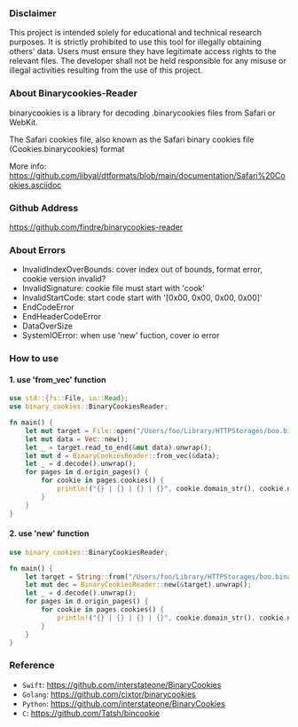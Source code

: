### Disclaimer
This project is intended solely for educational and technical research purposes.
It is strictly prohibited to use this tool for illegally obtaining others' data.
Users must ensure they have legitimate access rights to the relevant files.
The developer shall not be held responsible for any misuse or illegal activities resulting from the use of this project.

### About Binarycookies-Reader
binarycookies is a library for decoding .binarycookies files from Safari or WebKit.

The Safari cookies file, also known as the Safari binary cookies file (Cookies.binarycookies) format

More info: https://github.com/libyal/dtformats/blob/main/documentation/Safari%20Cookies.asciidoc

### Github Address
https://github.com/findre/binarycookies-reader

### About Errors
- InvalidIndexOverBounds: cover index out of bounds, format error, cookie version invalid?
- InvalidSignature: cookie file must start with 'cook'
- InvalidStartCode: start code start with '[0x00, 0x00, 0x00, 0x00]'
- EndCodeError
- EndHeaderCodeError
- DataOverSize
- SystemIOError: when use 'new' fuction, cover io error

### How to use
#### 1. use 'from_vec' function
```rust
use std::{fs::File, io::Read};
use binary_cookies::BinaryCookiesReader;

fn main() {
    let mut target = File::open("/Users/foo/Library/HTTPStorages/boo.binarycookies").unwrap();
    let mut data = Vec::new();
    let _ = target.read_to_end(&mut data).unwrap();
    let mut d = BinaryCookiesReader::from_vec(&data);
    let _ = d.decode().unwrap();
    for pages in d.origin_pages() {
        for cookie in pages.cookies() {
            println!("{} | {} | {} | {}", cookie.domain_str(), cookie.name_str(), cookie.value_str(), cookie.http_only);
        }
    }
}
```

#### 2. use 'new' function
```rust
use binary_cookies::BinaryCookiesReader;

fn main() {
    let target = String::from("/Users/foo/Library/HTTPStorages/boo.binarycookies");
    let mut dec = BinaryCookiesReader::new(&target).unwrap();
    let _ = d.decode().unwrap();
    for pages in d.origin_pages() {
        for cookie in pages.cookies() {
            println!("{} | {} | {} | {}", cookie.domain_str(), cookie.name_str(), cookie.value_str(), cookie.http_only);
        }
    }
}
```

### Reference
 - `Swift`: https://github.com/interstateone/BinaryCookies
 - `Golang`: https://github.com/cixtor/binarycookies
 - `Python`: https://github.com/interstateone/BinaryCookies
 - `C`: https://github.com/Tatsh/bincookie
